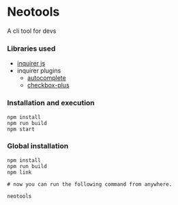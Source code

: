 # Neotools

A cli tool for devs

### Libraries used
* [inquirer js](https://github.com/SBoudrias/Inquirer.js)
* inquirer plugins
    * [autocomplete](https://github.com/mokkabonna/inquirer-autocomplete-prompt)
    * [checkbox-plus](https://github.com/faressoft/inquirer-checkbox-plus-prompt)

### Installation and execution
```
npm install
npm run build
npm start
```

### Global installation
```
npm install
npm run build
npm link

# now you can run the following command from anywhere.

neotools
```
